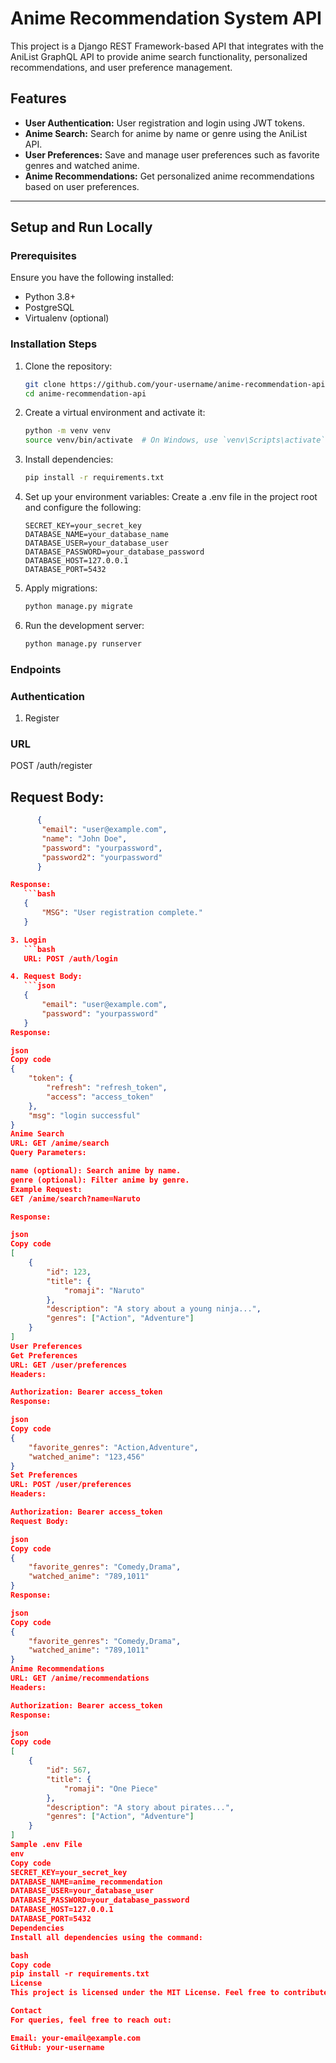 # Anime Recommendation System API

This project is a Django REST Framework-based API that integrates with the AniList GraphQL API to provide anime search functionality, personalized recommendations, and user preference management.

## Features
- **User Authentication:** User registration and login using JWT tokens.
- **Anime Search:** Search for anime by name or genre using the AniList API.
- **User Preferences:** Save and manage user preferences such as favorite genres and watched anime.
- **Anime Recommendations:** Get personalized anime recommendations based on user preferences.

---

## Setup and Run Locally

### Prerequisites
Ensure you have the following installed:
- Python 3.8+
- PostgreSQL
- Virtualenv (optional)

### Installation Steps
1. Clone the repository:
   ```bash
   git clone https://github.com/your-username/anime-recommendation-api.git
   cd anime-recommendation-api


2. Create a virtual environment and activate it:
   ```bash
   python -m venv venv
   source venv/bin/activate  # On Windows, use `venv\Scripts\activate`
3. Install dependencies:

   ```bash
   pip install -r requirements.txt
4. Set up your environment variables: Create a .env file in the project root and configure the following:

   ```env
   SECRET_KEY=your_secret_key
   DATABASE_NAME=your_database_name
   DATABASE_USER=your_database_user
   DATABASE_PASSWORD=your_database_password
   DATABASE_HOST=127.0.0.1
   DATABASE_PORT=5432
5. Apply migrations:

   ```bash
   python manage.py migrate
6. Run the development server:

   ```bash
   python manage.py runserver
### Endpoints
### Authentication
1. Register
### URL
POST /auth/register

## Request Body:
```json
      {
       "email": "user@example.com",
       "name": "John Doe",
       "password": "yourpassword",
       "password2": "yourpassword"
      }

Response:
   ```bash
   {
       "MSG": "User registration complete."
   }

3. Login
   ```bash
   URL: POST /auth/login

4. Request Body:
   ```json
   {
       "email": "user@example.com",
       "password": "yourpassword"
   }
Response:

json
Copy code
{
    "token": {
        "refresh": "refresh_token",
        "access": "access_token"
    },
    "msg": "login successful"
}
Anime Search
URL: GET /anime/search
Query Parameters:

name (optional): Search anime by name.
genre (optional): Filter anime by genre.
Example Request:
GET /anime/search?name=Naruto

Response:

json
Copy code
[
    {
        "id": 123,
        "title": {
            "romaji": "Naruto"
        },
        "description": "A story about a young ninja...",
        "genres": ["Action", "Adventure"]
    }
]
User Preferences
Get Preferences
URL: GET /user/preferences
Headers:

Authorization: Bearer access_token
Response:

json
Copy code
{
    "favorite_genres": "Action,Adventure",
    "watched_anime": "123,456"
}
Set Preferences
URL: POST /user/preferences
Headers:

Authorization: Bearer access_token
Request Body:

json
Copy code
{
    "favorite_genres": "Comedy,Drama",
    "watched_anime": "789,1011"
}
Response:

json
Copy code
{
    "favorite_genres": "Comedy,Drama",
    "watched_anime": "789,1011"
}
Anime Recommendations
URL: GET /anime/recommendations
Headers:

Authorization: Bearer access_token
Response:

json
Copy code
[
    {
        "id": 567,
        "title": {
            "romaji": "One Piece"
        },
        "description": "A story about pirates...",
        "genres": ["Action", "Adventure"]
    }
]
Sample .env File
env
Copy code
SECRET_KEY=your_secret_key
DATABASE_NAME=anime_recommendation
DATABASE_USER=your_database_user
DATABASE_PASSWORD=your_database_password
DATABASE_HOST=127.0.0.1
DATABASE_PORT=5432
Dependencies
Install all dependencies using the command:

bash
Copy code
pip install -r requirements.txt
License
This project is licensed under the MIT License. Feel free to contribute and use it as you like!

Contact
For queries, feel free to reach out:

Email: your-email@example.com
GitHub: your-username
